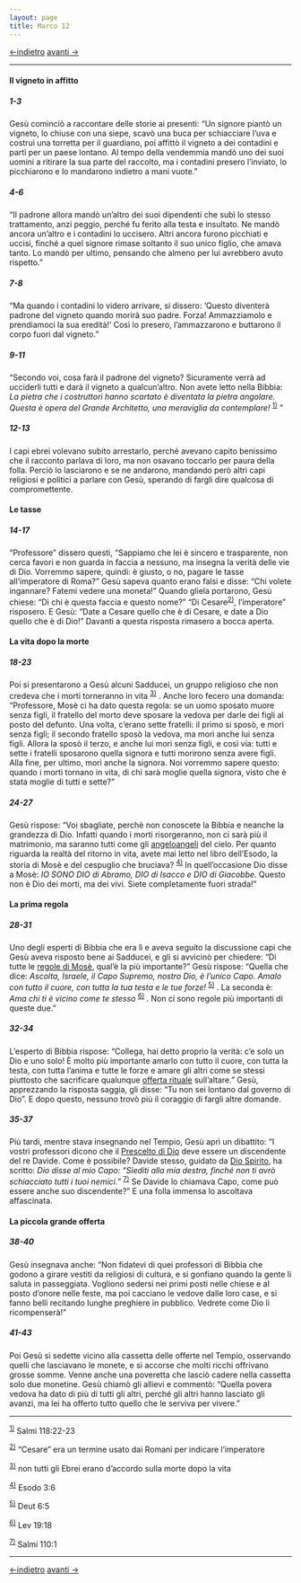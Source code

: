 ```yaml
---
layout: page
title: Marco 12
---
```


[<-indietro](Mc11.html) [avanti ->](Mc13.html)
 
 ------------------------------------------------------------------------
 
#### Il vigneto in affitto

##### 1-3

Gesù cominciò a raccontare delle storie ai presenti: “Un signore piantò un vigneto, lo chiuse con una siepe, scavò una buca per schiacciare l’uva e costruì una torretta per il guardiano, poi affittò il vigneto a dei contadini e partì per un paese lontano. Al tempo della vendemmia mandò uno dei suoi uomini a ritirare la sua parte del raccolto, ma i contadini presero l’inviato, lo picchiarono e lo mandarono indietro a mani vuote.”

##### 4-6

“Il padrone allora mandò un’altro dei suoi dipendenti che subì lo stesso trattamento, anzi peggio, perché fu ferito alla testa e insultato. Ne mandò ancora un’altro e i contadini lo uccisero. Altri ancora furono picchiati e uccisi, finché a quel signore rimase soltanto il suo unico figlio, che amava tanto. Lo mandò per ultimo, pensando che almeno per lui avrebbero avuto rispetto.”

##### 7-8

“Ma quando i contadini lo videro arrivare, si dissero: ‘Questo diventerà padrone del vigneto quando morirà suo padre. Forza! Ammazziamolo e prendiamoci la sua eredità!’ Così lo presero, l’ammazzarono e buttarono il corpo fuori dal vigneto.”

##### 9-11

“Secondo voi, cosa farà il padrone del vigneto? Sicuramente verrà ad ucciderli tutti e darà il vigneto a qualcun’altro. Non avete letto nella Bibbia: *La pietra che i costruttori hanno scartato è diventata la pietra angolare. Questa è opera del Grande Architetto, una meraviglia da contemplare!* <sup><a href="#fn__1" id="fnt__1" class="fn_top">1)</a></sup> ”

##### 12-13

I capi ebrei volevano subito arrestarlo, perché avevano capito benissimo che il racconto parlava di loro, ma non osavano toccarlo per paura della folla. Perciò lo lasciarono e se ne andarono, mandando però altri capi religiosi e politici a parlare con Gesù, sperando di fargli dire qualcosa di compromettente.

#### Le tasse

##### 14-17

“Professore” dissero questi, “Sappiamo che lei è sincero e trasparente, non cerca favori e non guarda in faccia a nessuno, ma insegna la verità delle vie di Dio. Vorremmo sapere, quindi: è giusto, o no, pagare le tasse all’imperatore di Roma?” Gesù sapeva quanto erano falsi e disse: “Chi volete ingannare? Fatemi vedere una moneta!” Quando gliela portarono, Gesù chiese: “Di chi è questa faccia e questo nome?” “Di Cesare<sup><a href="#fn__2" id="fnt__2" class="fn_top">2)</a></sup>, l’imperatore” risposero. E Gesù: “Date a Cesare quello che è di Cesare, e date a Dio quello che è di Dio!” Davanti a questa risposta rimasero a bocca aperta.

#### La vita dopo la morte

##### 18-23

Poi si presentarono a Gesù alcuni Sadducei, un gruppo religioso che non credeva che i morti torneranno in vita <sup><a href="#fn__3" id="fnt__3" class="fn_top">3)</a></sup> . Anche loro fecero una domanda: “Professore, Mosè ci ha dato questa regola: se un uomo sposato muore senza figli, il fratello del morto deve sposare la vedova per darle dei figli al posto del defunto. Una volta, c’erano sette fratelli: il primo si sposò, e morì senza figli; il secondo fratello sposò la vedova, ma morì anche lui senza figli. Allora la sposò il terzo, e anche lui morì senza figli, e così via: tutti e sette i fratelli sposarono quella signora e tutti morirono senza avere figli. Alla fine, per ultimo, morì anche la signora. Noi vorremmo sapere questo: quando i morti tornano in vita, di chi sarà moglie quella signora, visto che è stata moglie di tutti e sette?”

##### 24-27

Gesù rispose: “Voi sbagliate, perchè non conoscete la Bibbia e neanche la grandezza di Dio. Infatti quando i morti risorgeranno, non ci sarà più il matrimonio, ma saranno tutti come gli <a href="http://www.pachialu.it/doku/doku.php?id=glossario#angeloangeli" class="wikilink1" title="glossario">angeloangeli</a> del cielo. Per quanto riguarda la realtà del ritorno in vita, avete mai letto nel libro dell’Esodo, la storia di Mosè e del cespuglio che bruciava? <sup><a href="#fn__4" id="fnt__4" class="fn_top">4)</a></sup> In quell’occasione Dio disse a Mosè: *IO SONO DIO di Abramo, DIO di Isacco e DIO di Giacobbe.* Questo non è Dio dei morti, ma dei vivi. Siete completamente fuori strada!”

#### La prima regola

##### 28-31

Uno degli esperti di Bibbia che era lì e aveva seguito la discussione capì che Gesù aveva risposto bene ai Sadducei, e gli si avvicinò per chiedere: “Di tutte le <a href="http://www.pachialu.it/doku/doku.php?id=glossario#legge_di_mose" class="wikilink1" title="glossario">regole di Mosè</a>, qual’è la più importante?” Gesù rispose: “Quella che dice: *Ascolta, Israele, il Capo Supremo, nostro Dio, è l’unico Capo. Amalo con tutto il cuore, con tutta la tua testa e le tue forze!* <sup><a href="#fn__5" id="fnt__5" class="fn_top">5)</a></sup> . La seconda è: *Ama chi ti è vicino come te stesso* <sup><a href="#fn__6" id="fnt__6" class="fn_top">6)</a></sup> . Non ci sono regole più importanti di queste due.”

##### 32-34

L’esperto di Bibbia rispose: “Collega, hai detto proprio la verità: c’e solo un Dio e uno solo! È molto più importante amarlo con tutto il cuore, con tutta la testa, con tutta l’anima e tutte le forze e amare gli altri come se stessi piuttosto che sacrificare qualunque <a href="http://www.pachialu.it/doku/doku.php?id=glossario#sacrificio" class="wikilink1" title="glossario">offerta rituale</a> sull’altare.” Gesù, apprezzando la risposta saggia, gli disse: “Tu non sei lontano dal governo di Dio”. E dopo questo, nessuno trovò più il coraggio di fargli altre domande.

##### 35-37

Più tardi, mentre stava insegnando nel Tempio, Gesù aprì un dibattito: “I vostri professori dicono che il <a href="http://www.pachialu.it/doku/doku.php?id=glossario#messia" class="wikilink1" title="glossario">Prescelto di Dio</a> deve essere un discendente del re Davide. Come è possibile? Davide stesso, guidato da <a href="http://www.pachialu.it/doku/doku.php?id=glossario#spirito_santo" class="wikilink1" title="glossario">Dio Spirito</a>, ha scritto: *Dio disse al mio Capo: “Siediti alla mia destra, finché non ti avrò schiacciato tutti i tuoi nemici.”* <sup><a href="#fn__7" id="fnt__7" class="fn_top">7)</a></sup> Se Davide lo chiamava Capo, come può essere anche suo discendente?” E una folla immensa lo ascoltava affascinata.

#### La piccola grande offerta

##### 38-40

Gesù insegnava anche: “Non fidatevi di quei professori di Bibbia che godono a girare vestiti da religiosi di cultura, e si gonfiano quando la gente li saluta in passeggiata. Vogliono sedersi nei primi posti nelle chiese e al posto d’onore nelle feste, ma poi cacciano le vedove dalle loro case, e si fanno belli recitando lunghe preghiere in pubblico. Vedrete come Dio li ricompenserà!”

##### 41-43

Poi Gesù si sedette vicino alla cassetta delle offerte nel Tempio, osservando quelli che lasciavano le monete, e si accorse che molti ricchi offrivano grosse somme. Venne anche una poveretta che lasciò cadere nella cassetta solo due monetine. Gesù chiamò gli allievi e commentò: “Quella povera vedova ha dato di più di tutti gli altri, perché gli altri hanno lasciato gli avanzi, ma lei ha offerto tutto quello che le serviva per vivere.”

------------------------------------------------------------------------

<sup><a href="#fnt__1" id="fn__1" class="fn_bot">1)</a></sup> Salmi 118:22-23

<sup><a href="#fnt__2" id="fn__2" class="fn_bot">2)</a></sup> “Cesare” era un termine usato dai Romani per indicare l’imperatore

<sup><a href="#fnt__3" id="fn__3" class="fn_bot">3)</a></sup> non tutti gli Ebrei erano d’accordo sulla morte dopo la vita

<sup><a href="#fnt__4" id="fn__4" class="fn_bot">4)</a></sup> Esodo 3:6

<sup><a href="#fnt__5" id="fn__5" class="fn_bot">5)</a></sup> Deut 6:5

<sup><a href="#fnt__6" id="fn__6" class="fn_bot">6)</a></sup> Lev 19:18

<sup><a href="#fnt__7" id="fn__7" class="fn_bot">7)</a></sup> Salmi 110:1

------------------------------------------------------------------------

[<-indietro](Mc11.html) [avanti ->](Mc13.html)
